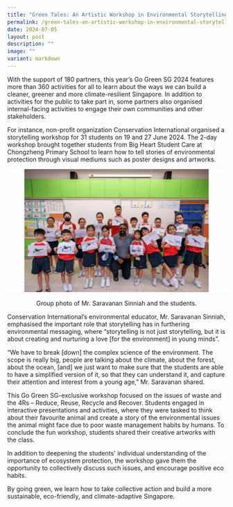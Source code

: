 ```yaml
---
title: "Green Tales: An Artistic Workshop in Environmental Storytelling"
permalink: /green-tales-an-artistic-workshop-in-environmental-storytelling/
date: 2024-07-05
layout: post
description: ""
image: ""
variant: markdown
---
```

With the support of 180 partners, this year’s Go Green SG 2024 features more than 360 activities for all to learn about the ways we can build a cleaner, greener and more climate-resilient Singapore. In addition to activities for the public to take part in, some partners also organised internal-facing activities to engage their own communities and other stakeholders. 

For instance, non-profit organization Conservation International organised a storytelling workshop for 31 students on 19 and 27 June 2024. The 2-day workshop brought together students from Big Heart Student Care at Chongzheng Primary School to learn how to tell stories of environmental protection through visual mediums such as poster designs and artworks. 

![Students displaying their artworks](/images/Blog/Conservation%20International/conservation_international_artworks.png)
<div style="text-align:center">Group photo of Mr. Saravanan Sinniah and the students.</div>

Conservation International’s environmental educator, Mr. Saravanan Sinniah, emphasised the important role that storytelling has in furthering environmental messaging, where “storytelling is not just storytelling, but it is about creating and nurturing a love [for the environment] in young minds”. 




“We have to break [down] the complex science of the environment. The scope is really big, people are talking about the climate, about the forest, about the ocean, [and] we just want to make sure that the students are able to have a simplified version of it, so that they can understand it, and capture their attention and interest from a young age,” Mr. Saravanan shared. 

This Go Green SG-exclusive workshop focused on the issues of waste and the 4Rs – Reduce, Reuse, Recycle and Recover. Students engaged in interactive presentations and activities, where they were tasked to think about their favourite animal and create a story of the environmental issues the animal might face due to poor waste management habits by humans. To conclude the fun workshop, students shared their creative artworks with the class.




In addition to deepening the students' individual understanding of the importance of ecosystem protection, the workshop gave them the opportunity to collectively discuss such issues, and encourage positive eco habits. 




By going green, we learn how to take collective action and build a more sustainable, eco-friendly, and climate-adaptive Singapore.